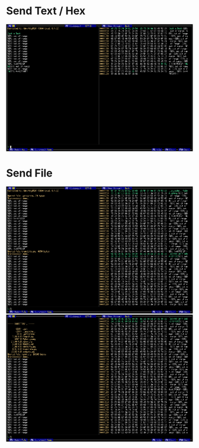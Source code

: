 # Send Text / Hex
![Screenshot](ascii.png)
# Send File
![Screenshot](file1.png)
![Screenshot](file2.png)
